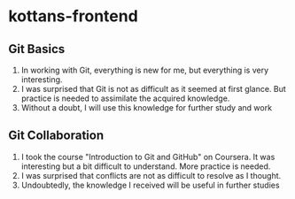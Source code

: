 # kottans-frontend

## Git Basics

1. In working with Git, everything is new for me, but everything is very interesting.
1. I was surprised that Git is not as difficult as it seemed at first glance. But practice is needed to assimilate the acquired knowledge.
1. Without a doubt, I will use this knowledge for further study and work

## Git Collaboration

1. I took the course "Introduction to Git and GitHub" on Coursera. It was interesting but a bit difficult to understand. More practice is needed.
1. I was surprised that conflicts are not as difficult to resolve as I thought.
1. Undoubtedly, the knowledge I received will be useful in further studies

